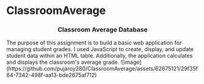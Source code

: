 # ClassroomAverage
<h3 align="center">Classroom Average Database</h3>
The purpose of this assignment is to build a basic web application for managing student grades. I used JavaScript to create, display, and update student data within an HTML table. Additionally, the application calculates and displays the classroom's average grade.
![image](https://github.com/pujaroy280/ClassroomAverage/assets/62675121/29f35f64-7342-498f-aa13-bde2675af712)


